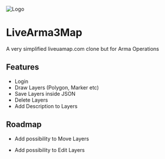 ![Logo](https://i.imgur.com/DdACVNB.png)
# LiveArma3Map 

A very simplified liveuamap.com clone but for Arma Operations


## Features

- Login
- Draw Layers (Polygon, Marker etc)
- Save Layers inside JSON
- Delete Layers
- Add Description to Layers


## Roadmap

- Add possibility to Move Layers

- Add possibility to Edit Layers
